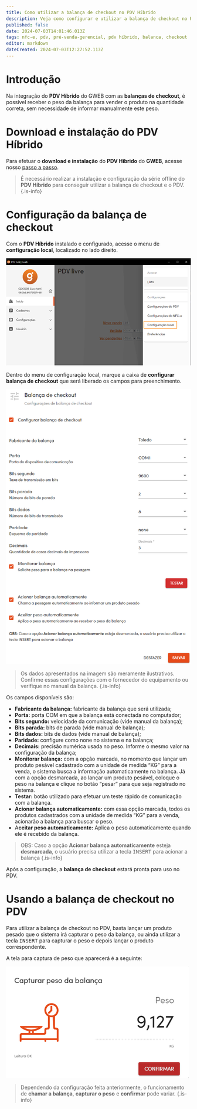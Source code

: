 ```yaml
---
title: Como utilizar a balança de checkout no PDV Híbrido
description: Veja como configurar e utilizar a balança de checkout no PDV Híbrido do GWEB
published: false
date: 2024-07-03T14:01:46.013Z
tags: nfc-e, pdv, pré-venda-gerencial, pdv híbrido, balanca, checkout
editor: markdown
dateCreated: 2024-07-03T12:27:52.113Z
---
```


# Introdução
Na integração do **PDV Híbrido** do GWEB com as **balanças de checkout**, é possível receber o peso da balança para vender o produto na quantidade correta, sem necessidade de informar manualmente este peso.

# Download e instalação do PDV Híbrido
Para efetuar o **download e instalação** do **PDV Híbrido** do **GWEB**, acesse nosso [passo a passo](https://help.gdoorweb.com.br/pt-br/movimentos/pdv#pdv-h%C3%ADbrido).

> É necessário realizar a instalação e configuração da série offline do **PDV Híbrido** para conseguir utilizar a balança de checkout e o PDV.
{.is-info}


# Configuração da balança de checkout
Com o **PDV Híbrido** instalado e configurado, acesse o menu de **configuração local**, localizado no lado direito.

![Acessar as configurações locais](/tutoriais/balanca-checkout/1_acessar_configuracao.png)

Dentro do menu de configuração local, marque a caixa de **configurar balança de checkout** que será liberado os campos para preenchimento.

![Campos da configuração](/tutoriais/balanca-checkout/2_configuracoes.png)

> Os dados apresentados na imagem são meramente ilustrativos. Confirme essas configurações com o fornecedor do equipamento ou verifique no manual da balança.
{.is-info}

Os campos disponíveis são:

- **Fabricante da balança:** fabricante da balança que será utilizada;
- **Porta:** porta COM em que a balança está conectada no computador;
- **Bits segundo:** velocidade da comunicação (vide manual da balança);
- **Bits parada:** bits de parada (vide manual de balança);
- **Bits dados:** bits de dados (vide manual de balança);
- **Paridade:** configure como none no sistema e na balança;
- **Decimais:** precisão numérica usada no peso. Informe o mesmo valor na configuração da balança;
- **Monitorar balança:** com a opção marcada, no momento que lançar um produto pesável cadastrado com a unidade de medida “KG” para a venda, o sistema busca a informação automaticamente na balança. Já com a opção desmarcada, ao lançar um produto pesável, coloque o peso na balança e clique no botão “pesar” para que seja registrado no sistema.
- **Testar:** botão utilizado para efetuar um teste rápido de comunicação com a balança.
- **Acionar balança automaticamente:** com essa opção marcada, todos os produtos cadastrados com a unidade de medida “KG” para a venda, acionarão a balança para buscar o peso.
- A**ceitar peso automaticamente:** Aplica o peso automaticamente quando ele é recebido da balança.

> OBS: Caso a opção **Acionar balança automaticamente** esteja **desmarcada**, o usuário precisa utilizar a tecla <kbd>INSERT</kbd> para acionar a balança
{.is-info}

Após a configuração, a **balança de checkout** estará pronta para uso no PDV.

# Usando a balança de checkout no PDV
Para utilizar a balança de checkout no PDV, basta lançar um produto pesado que o sistema irá capturar o peso da balança, ou ainda utilizar a tecla <kbd>INSERT</kbd> para capturar o peso e depois lançar o produto correspondente.

A tela para captura de peso que aparecerá é a seguinte:

![Capturar peso](/tutoriais/balanca-checkout/3_capturar_peso.png)

> Dependendo da configuração feita anteriormente, o funcionamento de **chamar a balança**, **capturar o peso** e **confirmar** pode variar.
{.is-info}


